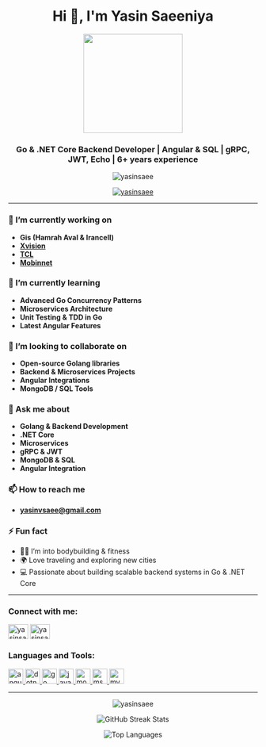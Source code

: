 <h1 align="center">Hi 👋, I'm Yasin Saeeniya</h1>
<p align="center">
  <img src="https://media.giphy.com/media/L05HgB2h6qICDs5Sms/giphy.gif" width="200"/>
</p>
<h3 align="center">Go & .NET Core Backend Developer | Angular & SQL | gRPC, JWT, Echo | 6+ years experience</h3>

<p align="center"> 
  <img src="https://komarev.com/ghpvc/?username=yasinsaee&label=Profile%20views&color=0e75b6&style=flat" alt="yasinsaee" /> 
</p>

<p align="center"> 
  <a href="https://github.com/ryo-ma/github-profile-trophy"><img src="https://github-profile-trophy.vercel.app/?username=yasinsaee" alt="yasinsaee" /></a> 
</p>

---

### 🔭 I’m currently working on
- **Gis (Hamrah Aval & Irancell)**  
- **[Xvision](https://www.xvision.ir)**  
- **[TCL](https://www.tcl.ir)**  
- **[Mobinnet](https://www.shop.mobinnet.ir)**

### 🌱 I’m currently learning
- **Advanced Go Concurrency Patterns**  
- **Microservices Architecture**  
- **Unit Testing & TDD in Go**  
- **Latest Angular Features**

### 👯 I’m looking to collaborate on
- **Open-source Golang libraries**  
- **Backend & Microservices Projects**  
- **Angular Integrations**  
- **MongoDB / SQL Tools**

### 💬 Ask me about
- **Golang & Backend Development**  
- **.NET Core**  
- **Microservices**  
- **gRPC & JWT**  
- **MongoDB & SQL**  
- **Angular Integration**

### 📫 How to reach me
- **yasinvsaee@gmail.com**

### ⚡ Fun fact
- 🏋️‍♂️ I’m into bodybuilding & fitness  
- 🌍 Love traveling and exploring new cities  
- 💻 Passionate about building scalable backend systems in Go & .NET Core

---

<h3 align="left">Connect with me:</h3>
<p align="left">
  <a href="https://linkedin.com/in/yasinsaee" target="blank"><img align="center" src="https://raw.githubusercontent.com/rahuldkjain/github-profile-readme-generator/master/src/images/icons/Social/linked-in-alt.svg" alt="yasinsaee" height="30" width="40" /></a>
  <a href="https://instagram.com/yasinsaee" target="blank"><img align="center" src="https://raw.githubusercontent.com/rahuldkjain/github-profile-readme-generator/master/src/images/icons/Social/instagram.svg" alt="yasinsaee" height="30" width="40" /></a>
</p>

<h3 align="left">Languages and Tools:</h3>
<p align="left"> 
  <a href="https://angular.io" target="_blank" rel="noreferrer"> <img src="https://img.shields.io/badge/Angular-DD0031?style=for-the-badge&logo=angular&logoColor=white&animation=spin" alt="angular" height="30"/> </a>
  <a href="https://dotnet.microsoft.com/" target="_blank" rel="noreferrer"> <img src="https://img.shields.io/badge/.NET-512BD4?style=for-the-badge&logo=.net&logoColor=white&animation=spin" alt="dotnet" height="30"/> </a>
  <a href="https://golang.org" target="_blank" rel="noreferrer"> <img src="https://img.shields.io/badge/Go-00ADD8?style=for-the-badge&logo=go&logoColor=white&animation=spin" alt="go" height="30"/> </a>
  <a href="https://developer.mozilla.org/en-US/docs/Web/JavaScript" target="_blank" rel="noreferrer"> <img src="https://img.shields.io/badge/JavaScript-F7DF1E?style=for-the-badge&logo=javascript&logoColor=black&animation=spin" alt="javascript" height="30"/> </a>
  <a href="https://www.mongodb.com/" target="_blank" rel="noreferrer"> <img src="https://img.shields.io/badge/MongoDB-47A248?style=for-the-badge&logo=mongodb&logoColor=white&animation=spin" alt="mongodb" height="30"/> </a>
  <a href="https://www.microsoft.com/en-us/sql-server" target="_blank" rel="noreferrer"> <img src="https://img.shields.io/badge/SQL%20Server-CC2927?style=for-the-badge&logo=microsoft-sql-server&logoColor=white&animation=spin" alt="mssql" height="30"/> </a>
  <a href="https://www.mysql.com/" target="_blank" rel="noreferrer"> <img src="https://img.shields.io/badge/MySQL-4479A1?style=for-the-badge&logo=mysql&logoColor=white&animation=spin" alt="mysql" height="30"/> </a>
</p>

---

<p align="center">
  <img align="center" src="https://github-readme-stats.vercel.app/api?username=yasinsaee&show_icons=true&theme=radical" alt="yasinsaee" />
</p>

<p align="center">
  <img align="center" src="https://github-readme-streak-stats.herokuapp.com/?user=yasinsaee&theme=radical" alt="GitHub Streak Stats" />
</p>

<p align="center">
  <img align="center" src="https://github-readme-stats.vercel.app/api/top-langs/?username=yasinsaee&layout=compact&theme=radical" alt="Top Languages" />
</p>